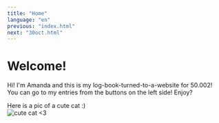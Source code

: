 ```yaml
---
title: "Home"
language: "en"
previous: "index.html"
next: "30oct.html"
---
```


# Welcome!
Hi! I'm Amanda and this is my log-book-turned-to-a-website for 50.002! You can go to my entries from the buttons on the left side! Enjoy?


Here is a pic of a cute cat :)  
![cute cat <3](https://i.gifer.com/MXD4.gif)